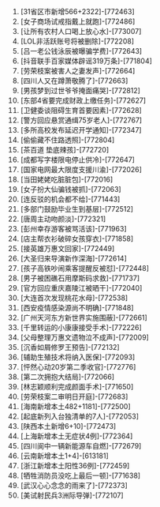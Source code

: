 
1. [31省区市新增566+2322]-[772463]
1. [女子商场试戒指戴上就跑]-[772486]
1. [让所有农村人口喝上放心水]-[773007]
1. [LOL非活跃账号将被删除]-[772208]
1. [吕一老公钱泳辰被曝骗学费]-[772643]
1. [抖音联手百家媒体辟谣319万条]-[771804]
1. [劳荣枝案被害人之妻发声]-[772664]
1. [四川人又在蹲萧敬腾了]-[772663]
1. [男孩梦到过世爷爷掩面痛哭]-[772812]
1. [东部4省要完成财政上缴任务]-[772627]
1. [卫健委谈阻碍生育首要因素]-[772628]
1. [警方回应悬赏通缉75岁老人]-[772767]
1. [多所高校发布延迟开学通知]-[772347]
1. [偷偷藏不住路透照]-[772804]
1. [茶百道 垫底辣孩]-[772720]
1. [成都写字楼限电停止供冷]-[772647]
1. [国家电网最大限度支援川渝]-[772026]
1. [当田姥姥吃脏脏包]-[772016]
1. [女子扮大仙骗钱被抓]-[772063]
1. [连反驳的机会都不给]-[771443]
1. [多部门鼓励毕业生到基层]-[772512]
1. [唐周主动吻颜淡]-[772321]
1. [彭州幸存游客被骂活该]-[771963]
1. [店主帮衣衫破碎女孩穿衣]-[771858]
1. [接英雄万惠文回家]-[772449]
1. [大圣归来导演新作深海]-[772614]
1. [孩子高铁吵闹乘客提醒反被怼]-[772448]
1. [男子被困礁石用摩斯码求救]-[771737]
1. [官方回应重庆嘉陵江被晒干]-[772040]
1. [大连首次发现桃花水母]-[772538]
1. [西安疫情感染源尚不明确]-[771848]
1. [广州天河东方新世界实施围蔽]-[772661]
1. [千里转运的小康康接受手术]-[772226]
1. [父母整理万惠文遗物泣不成声]-[772009]
1. [沉香如屑修罗王预告]-[772132]
1. [辅助生殖技术将纳入医保]-[772093]
1. [怦然心动20岁第二季收官]-[772776]
1. [第二次拥抱大结局]-[772066]
1. [林志颖顺利完成颜面手术]-[771650]
1. [劳荣枝案二审明日开庭]-[772683]
1. [海南新增本土482+1181]-[772500]
1. [起底新列入台独清单的7人]-[772053]
1. [陕西本土新增6+10]-[772473]
1. [上海新增本土无症状4例]-[772364]
1. [四川阆中一辆新能源车自燃]-[772679]
1. [云南新增本土1+4]-[613181]
1. [浙江新增本土阳性36例]-[772459]
1. [牺牲消防员没吃上最后一顿]-[771638]
1. [武汉心心念念的雨来了]-[772373]
1. [美试射民兵3洲际导弹]-[772107]